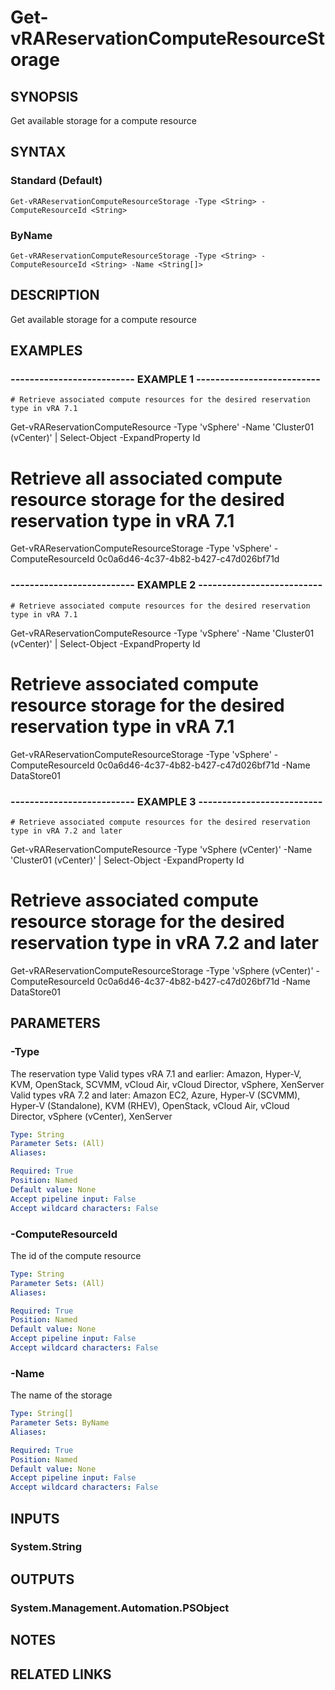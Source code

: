 # Get-vRAReservationComputeResourceStorage

## SYNOPSIS
Get available storage for a compute resource

## SYNTAX

### Standard (Default)
```
Get-vRAReservationComputeResourceStorage -Type <String> -ComputeResourceId <String>
```

### ByName
```
Get-vRAReservationComputeResourceStorage -Type <String> -ComputeResourceId <String> -Name <String[]>
```

## DESCRIPTION
Get available storage for a compute resource

## EXAMPLES

### -------------------------- EXAMPLE 1 --------------------------
```
# Retrieve associated compute resources for the desired reservation type in vRA 7.1
```

Get-vRAReservationComputeResource -Type 'vSphere' -Name 'Cluster01 (vCenter)' | Select-Object -ExpandProperty Id

# Retrieve all associated compute resource storage for the desired reservation type in vRA 7.1
Get-vRAReservationComputeResourceStorage -Type 'vSphere' -ComputeResourceId 0c0a6d46-4c37-4b82-b427-c47d026bf71d

### -------------------------- EXAMPLE 2 --------------------------
```
# Retrieve associated compute resources for the desired reservation type in vRA 7.1
```

Get-vRAReservationComputeResource -Type 'vSphere' -Name 'Cluster01 (vCenter)' | Select-Object -ExpandProperty Id

# Retrieve associated compute resource storage for the desired reservation type in vRA 7.1
Get-vRAReservationComputeResourceStorage -Type 'vSphere' -ComputeResourceId 0c0a6d46-4c37-4b82-b427-c47d026bf71d -Name DataStore01

### -------------------------- EXAMPLE 3 --------------------------
```
# Retrieve associated compute resources for the desired reservation type in vRA 7.2 and later
```

Get-vRAReservationComputeResource -Type 'vSphere (vCenter)' -Name 'Cluster01 (vCenter)' | Select-Object -ExpandProperty Id

# Retrieve associated compute resource storage for the desired reservation type in vRA 7.2 and later
Get-vRAReservationComputeResourceStorage -Type 'vSphere (vCenter)' -ComputeResourceId 0c0a6d46-4c37-4b82-b427-c47d026bf71d -Name DataStore01

## PARAMETERS

### -Type
The reservation type
Valid types vRA 7.1 and earlier: Amazon, Hyper-V, KVM, OpenStack, SCVMM, vCloud Air, vCloud Director, vSphere, XenServer
Valid types vRA 7.2 and later: Amazon EC2, Azure, Hyper-V (SCVMM), Hyper-V (Standalone), KVM (RHEV), OpenStack, vCloud Air, vCloud Director, vSphere (vCenter), XenServer

```yaml
Type: String
Parameter Sets: (All)
Aliases: 

Required: True
Position: Named
Default value: None
Accept pipeline input: False
Accept wildcard characters: False
```

### -ComputeResourceId
The id of the compute resource

```yaml
Type: String
Parameter Sets: (All)
Aliases: 

Required: True
Position: Named
Default value: None
Accept pipeline input: False
Accept wildcard characters: False
```

### -Name
The name of the storage

```yaml
Type: String[]
Parameter Sets: ByName
Aliases: 

Required: True
Position: Named
Default value: None
Accept pipeline input: False
Accept wildcard characters: False
```

## INPUTS

### System.String

## OUTPUTS

### System.Management.Automation.PSObject

## NOTES

## RELATED LINKS


